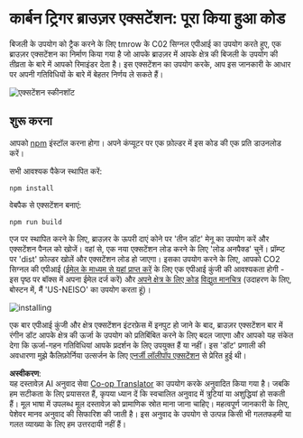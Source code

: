 <!--
CO_OP_TRANSLATOR_METADATA:
{
  "original_hash": "dd58ae1b7707034f055718c1b68bc8de",
  "translation_date": "2025-08-24T13:22:01+00:00",
  "source_file": "5-browser-extension/solution/translation/README.hi.md",
  "language_code": "hi"
}
-->
# कार्बन ट्रिगर ब्राउज़र एक्सटेंशन: पूरा किया हुआ कोड

बिजली के उपयोग को ट्रैक करने के लिए tmrow के C02 सिग्नल एपीआई का उपयोग करते हुए, एक ब्राउज़र एक्सटेंशन का निर्माण किया गया है जो आपके ब्राउज़र में आपके क्षेत्र की बिजली के उपयोग की तीव्रता के बारे में आपको रिमाइंडर देता है। इस एक्सटेंशन का उपयोग करके, आप इस जानकारी के आधार पर अपनी गतिविधियों के बारे में बेहतर निर्णय ले सकते हैं।

![एक्सटेंशन स्कीनशॉट ](../../../../../5-browser-extension/extension-screenshot.png)

## शुरू करना

आपको [npm](https://npmjs.com) इंस्टॉल करना होगा। अपने कंप्यूटर पर एक फ़ोल्डर में इस कोड की एक प्रति डाउनलोड करें।

सभी आवश्यक पैकेज स्थापित करें:

```
npm install
```

वेबपैक से एक्सटेंशन बनाएं:

```
npm run build
```

एज पर स्थापित करने के लिए, ब्राउज़र के ऊपरी दाएं कोने पर 'तीन डॉट' मेनू का उपयोग करें और एक्सटेंशन पैनल को खोजें। वहां से, एक नया एक्सटेंशन लोड करने के लिए 'लोड अनपैक्ड' चुनें। प्रॉम्प्ट पर 'dist' फ़ोल्डर खोलें और एक्सटेंशन लोड हो जाएगा। इसका उपयोग करने के लिए, आपको CO2 सिग्नल की एपीआई ([ईमेल के माध्यम से यहां प्राप्त करें](https://www.co2snal.com/) के लिए एक एपीआई कुंजी की आवश्यकता होगी - इस पृष्ठ पर बॉक्स में अपना ईमेल दर्ज करें) और [अपने क्षेत्र के लिए कोड](http://api.electricitymap.org/v3/zones) [विद्युत मानचित्र](https://www.electricitymap.org/map) (उदाहरण के लिए, बोस्टन में, मैं 'US-NEISO' का उपयोग करता हूं)।

![installing](../../../../../5-browser-extension/install-on-edge.png)

एक बार एपीआई कुंजी और क्षेत्र एक्सटेंशन इंटरफ़ेस में इनपुट हो जाने के बाद, ब्राउज़र एक्सटेंशन बार में रंगीन डॉट आपके क्षेत्र की ऊर्जा के उपयोग को प्रतिबिंबित करने के लिए बदल जाएगा और आपको यह संकेत देगा कि ऊर्जा-गहन गतिविधियां आपके प्रदर्शन के लिए उपयुक्त हैं या नहीं। इस 'डॉट' प्रणाली की अवधारणा मुझे कैलिफ़ोर्निया उत्सर्जन के लिए [एनर्जी लॉलीपॉप एक्सटेंशन](https://energylollipop.com/) से प्रेरित हुई थी।

**अस्वीकरण**:  
यह दस्तावेज़ AI अनुवाद सेवा [Co-op Translator](https://github.com/Azure/co-op-translator) का उपयोग करके अनुवादित किया गया है। जबकि हम सटीकता के लिए प्रयासरत हैं, कृपया ध्यान दें कि स्वचालित अनुवाद में त्रुटियां या अशुद्धियां हो सकती हैं। मूल भाषा में उपलब्ध मूल दस्तावेज़ को प्रामाणिक स्रोत माना जाना चाहिए। महत्वपूर्ण जानकारी के लिए, पेशेवर मानव अनुवाद की सिफारिश की जाती है। इस अनुवाद के उपयोग से उत्पन्न किसी भी गलतफहमी या गलत व्याख्या के लिए हम उत्तरदायी नहीं हैं।